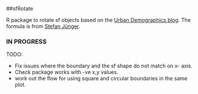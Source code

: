 ##sfRotate

R package to rotate sf objects based on the [Urban Demographics blog](https://www.urbandemographics.org/post/figures-map-layers-r/). The formula is from [Stefan Jünger](https://stefanjuenger.github.io/gesis-workshop-geospatial-techniques-R/slides/2_4_Advanced_Maps_II/2_4_Advanced_Maps_II.html#11).


### IN PROGRESS
TODO: 
* Fix issues where the boundary and the sf shape do not match on x- axis.
* Check package works with -ve x,y values.
* work out the flow for using square and circular boundaries in the same plot.
